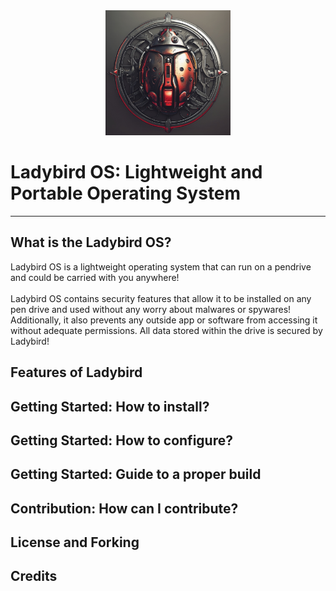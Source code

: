 <div align="center"><img width="200px" height="200px" alt="Ladybird OS: Lightweight and Portable Operating System" src="logo.png.jpg" /></div>

<!-- ![Ladybird OS: Lightweight and Portable Operating System](https://github.com/cleorp/ladybird/blob/main/logo.png.jpg) -->

# Ladybird OS: Lightweight and Portable Operating System

-------------------------------------------------------------------------------

## What is the Ladybird OS?

Ladybird OS is a lightweight operating system that can run on a pendrive and could be carried with you anywhere!
<br/><br/>
Ladybird OS contains security features that allow it to be installed on any pen drive and used without any worry about malwares or spywares! Additionally, it also prevents any outside app or software from accessing it without adequate permissions. All data stored within the drive is secured by Ladybird!

## Features of Ladybird

## Getting Started: How to install?

## Getting Started: How to configure?

## Getting Started: Guide to a proper build

## Contribution: How can I contribute?

## License and Forking

## Credits
